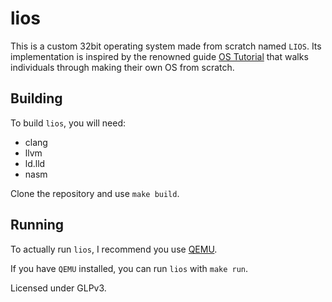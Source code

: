 # lios

This is a custom 32bit operating system made from scratch named `LIOS`.
Its implementation is inspired by the renowned guide [OS Tutorial](https://github.com/cfenollosa/os-tutorial) that walks individuals through making their own OS from scratch.

## Building
To build `lios`, you will need:
* clang
* llvm
* ld.lld
* nasm

Clone the repository and use `make build`.

## Running

To actually run `lios`, I recommend you use [QEMU](https://www.qemu.org/).

If you have `QEMU` installed, you can run `lios` with `make run`.

Licensed under GLPv3.
